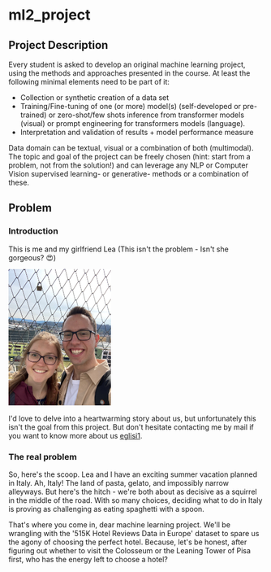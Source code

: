 # ml2_project

## Project Description

Every student is asked to develop an original machine learning project, using the methods and approaches presented in the course. At least the following minimal elements need to be part of it:

* Collection or synthetic creation of a data set
* Training/Fine-tuning of one (or more) model(s) (self-developed or pre-trained) or zero-shot/few shots inference from transformer models (visual) or prompt engineering for transformers models (language).
* Interpretation and validation of results + model performance measure

Data domain can be textual, visual or a combination of both (multimodal). The topic and goal of the project can be freely chosen (hint: start from a problem, not from the solution!) and can leverage any NLP or Computer Vision supervised learning- or generative- methods or a combination of these.

## Problem

### Introduction

This is me and my girlfriend Lea (This isn't the problem - Isn't she gorgeous? 😍)

<img src="resources/cuteness_overflow.jpeg"  width="40%" height="40%">

I'd love to delve into a heartwarming story about us, but unfortunately this isn't the goal from this project. But don't hesitate contacting me by mail if you want to know more about us [eglisi1](mailto:<eglisi1@students.zhaw.ch>).

### The real problem

So, here's the scoop. Lea and I have an exciting summer vacation planned in Italy. Ah, Italy! The land of pasta, gelato, and impossibly narrow alleyways. But here's the hitch - we're both about as decisive as a squirrel in the middle of the road. With so many choices, deciding what to do in Italy is proving as challenging as eating spaghetti with a spoon.

That's where you come in, dear machine learning project. We'll be wrangling with the '515K Hotel Reviews Data in Europe' dataset to spare us the agony of choosing the perfect hotel. Because, let's be honest, after figuring out whether to visit the Colosseum or the Leaning Tower of Pisa first, who has the energy left to choose a hotel?